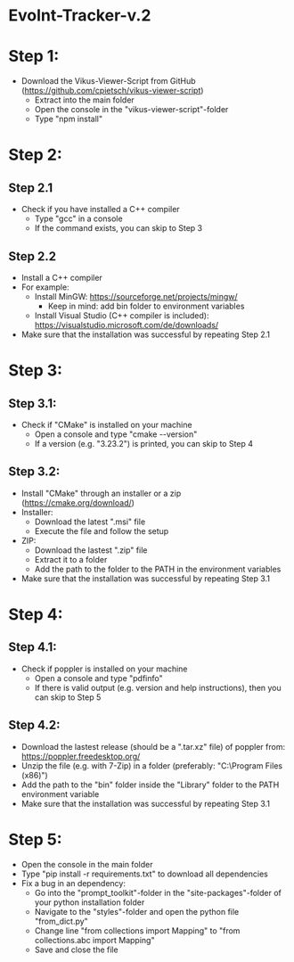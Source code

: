 # EvoInt-Tracker-v.2

# Step 1:

- Download the Vikus-Viewer-Script from GitHub (https://github.com/cpietsch/vikus-viewer-script)
  - Extract into the main folder
  - Open the console in the "vikus-viewer-script"-folder
  - Type "npm install"

# Step 2:

## Step 2.1

- Check if you have installed a C++ compiler
  - Type "gcc" in a console
  - If the command exists, you can skip to Step 3

## Step 2.2

- Install a C++ compiler
- For example:
  - Install MinGW: https://sourceforge.net/projects/mingw/
    - Keep in mind: add bin folder to environment variables
  - Install Visual Studio (C++ compiler is included): https://visualstudio.microsoft.com/de/downloads/
- Make sure that the installation was successful by repeating Step 2.1

# Step 3:

## Step 3.1:

- Check if "CMake" is installed on your machine
  - Open a console and type "cmake --version"
  - If a version (e.g. "3.23.2") is printed, you can skip to Step 4

## Step 3.2:

- Install "CMake" through an installer or a zip (https://cmake.org/download/)
- Installer:
  - Download the latest ".msi" file
  - Execute the file and follow the setup
- ZIP:
  - Download the lastest ".zip" file
  - Extract it to a folder
  - Add the path to the folder to the PATH in the environment variables
- Make sure that the installation was successful by repeating Step 3.1

# Step 4:

## Step 4.1:

- Check if poppler is installed on your machine
  - Open a console and type "pdfinfo"
  - If there is valid output (e.g. version and help instructions), then you can skip to Step 5

## Step 4.2:

- Download the lastest release (should be a ".tar.xz" file) of poppler from: https://poppler.freedesktop.org/
- Unzip the file (e.g. with 7-Zip) in a folder (preferably: "C:\Program Files (x86)")
- Add the path to the "bin" folder inside the "Library" folder to the PATH environment variable
- Make sure that the installation was successful by repeating Step 3.1

# Step 5:

- Open the console in the main folder
- Type "pip install -r requirements.txt" to download all dependencies
- Fix a bug in an dependency:
  - Go into the "prompt_toolkit"-folder in the "site-packages"-folder of your python installation folder
  - Navigate to the "styles"-folder and open the python file "from_dict.py"
  - Change line "from collections import Mapping" to "from collections.abc import Mapping"
  - Save and close the file
